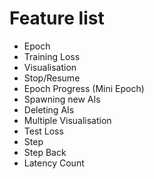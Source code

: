 # Feature list

- Epoch
- Training Loss
- Visualisation
- Stop/Resume
- Epoch Progress (Mini Epoch)
- Spawning new AIs
- Deleting AIs
- Multiple Visualisation
- Test Loss
- Step
- Step Back
- Latency Count
